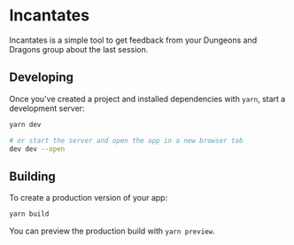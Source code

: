 # Incantates

Incantates is a simple tool to get feedback from your Dungeons and Dragons group about the last session.

## Developing

Once you've created a project and installed dependencies with `yarn`, start a development server:

```bash
yarn dev

# or start the server and open the app in a new browser tab
dev dev --open
```

## Building

To create a production version of your app:

```bash
yarn build
```

You can preview the production build with `yarn preview`.
